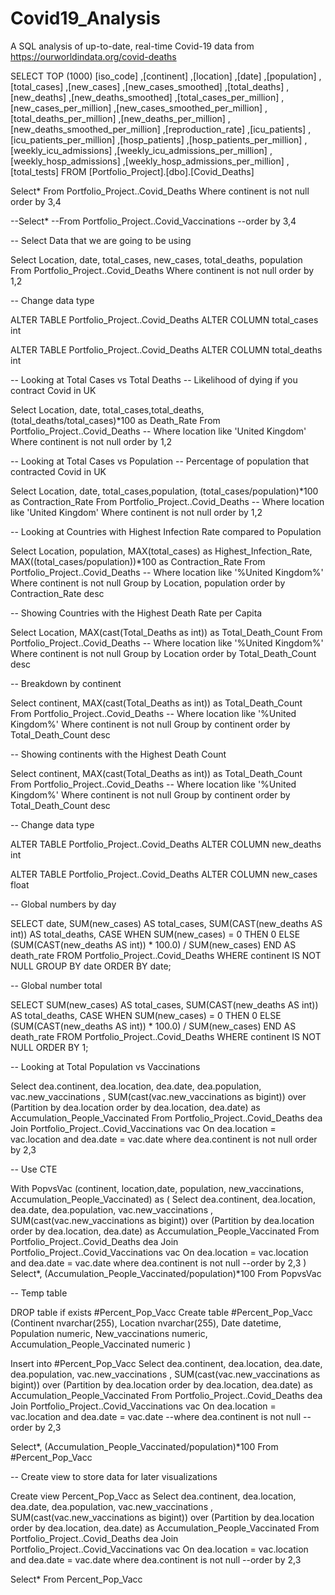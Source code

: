 # Covid19_Analysis
A SQL analysis of up-to-date, real-time Covid-19 data from https://ourworldindata.org/covid-deaths

SELECT TOP (1000) [iso_code]
      ,[continent]
      ,[location]
      ,[date]
      ,[population]
      ,[total_cases]
      ,[new_cases]
      ,[new_cases_smoothed]
      ,[total_deaths]
      ,[new_deaths]
      ,[new_deaths_smoothed]
      ,[total_cases_per_million]
      ,[new_cases_per_million]
      ,[new_cases_smoothed_per_million]
      ,[total_deaths_per_million]
      ,[new_deaths_per_million]
      ,[new_deaths_smoothed_per_million]
      ,[reproduction_rate]
      ,[icu_patients]
      ,[icu_patients_per_million]
      ,[hosp_patients]
      ,[hosp_patients_per_million]
      ,[weekly_icu_admissions]
      ,[weekly_icu_admissions_per_million]
      ,[weekly_hosp_admissions]
      ,[weekly_hosp_admissions_per_million]
      ,[total_tests]
  FROM [Portfolio_Project].[dbo].[Covid_Deaths]
  
  
 Select*
From Portfolio_Project..Covid_Deaths
Where continent is not null
order by 3,4

--Select*
--From Portfolio_Project..Covid_Vaccinations
--order by 3,4

-- Select Data that we are going to be using

Select Location, date, total_cases, new_cases, total_deaths, population
From Portfolio_Project..Covid_Deaths
Where continent is not null
order by 1,2

--  Change data type

ALTER TABLE Portfolio_Project..Covid_Deaths
ALTER COLUMN total_cases int

ALTER TABLE Portfolio_Project..Covid_Deaths
ALTER COLUMN total_deaths int

-- Looking at Total Cases vs Total Deaths
-- Likelihood of dying if you contract Covid in UK

Select Location, date, total_cases,total_deaths, (total_deaths/total_cases)*100 as Death_Rate
From Portfolio_Project..Covid_Deaths
-- Where location like 'United Kingdom'
Where continent is not null
order by 1,2

-- Looking at Total Cases vs Population
-- Percentage of population that contracted Covid in UK

Select Location, date, total_cases,population, (total_cases/population)*100 as Contraction_Rate
From Portfolio_Project..Covid_Deaths
--  Where location like 'United Kingdom'
Where continent is not null
order by 1,2


--  Looking at Countries with Highest Infection Rate compared to Population

Select Location, population, MAX(total_cases) as Highest_Infection_Rate, MAX((total_cases/population))*100 as Contraction_Rate
From Portfolio_Project..Covid_Deaths
-- Where location like '%United Kingdom%'
Where continent is not null
Group by Location, population
order by Contraction_Rate desc

-- Showing Countries with the Highest Death Rate per Capita

Select Location, MAX(cast(Total_Deaths as int)) as Total_Death_Count
From Portfolio_Project..Covid_Deaths
-- Where location like '%United Kingdom%'
Where continent is not null
Group by Location
order by Total_Death_Count desc

-- Breakdown by continent

Select continent, MAX(cast(Total_Deaths as int)) as Total_Death_Count
From Portfolio_Project..Covid_Deaths
-- Where location like '%United Kingdom%'
Where continent is not null
Group by continent
order by Total_Death_Count desc

-- Showing continents with the Highest Death Count

Select continent, MAX(cast(Total_Deaths as int)) as Total_Death_Count
From Portfolio_Project..Covid_Deaths
-- Where location like '%United Kingdom%'
Where continent is not null
Group by continent
order by Total_Death_Count desc

--  Change data type

ALTER TABLE Portfolio_Project..Covid_Deaths
ALTER COLUMN new_deaths int

ALTER TABLE Portfolio_Project..Covid_Deaths
ALTER COLUMN new_cases float

--  Global numbers by day

SELECT date, SUM(new_cases) AS total_cases, 
    SUM(CAST(new_deaths AS int)) AS total_deaths, 
    CASE 
        WHEN SUM(new_cases) = 0 THEN 0 
        ELSE (SUM(CAST(new_deaths AS int)) * 100.0) / SUM(new_cases)
    END AS death_rate
FROM Portfolio_Project..Covid_Deaths
WHERE continent IS NOT NULL
GROUP BY date
ORDER BY date;

-- Global number total

SELECT SUM(new_cases) AS total_cases, 
    SUM(CAST(new_deaths AS int)) AS total_deaths, 
    CASE 
        WHEN SUM(new_cases) = 0 THEN 0 
        ELSE (SUM(CAST(new_deaths AS int)) * 100.0) / SUM(new_cases)
    END AS death_rate
FROM Portfolio_Project..Covid_Deaths
WHERE continent IS NOT NULL
ORDER BY 1;

-- Looking at Total Population vs Vaccinations

Select dea.continent, dea.location, dea.date, dea.population, vac.new_vaccinations
, SUM(cast(vac.new_vaccinations as bigint)) over (Partition by dea.location order by dea.location, dea.date) as Accumulation_People_Vaccinated
From Portfolio_Project..Covid_Deaths dea
Join Portfolio_Project..Covid_Vaccinations vac
On dea.location = vac.location
and dea.date = vac.date
where dea.continent is not null
order by 2,3

-- Use CTE

With PopvsVac (continent, location,date, population, new_vaccinations, Accumulation_People_Vaccinated)
as 
(
Select dea.continent, dea.location, dea.date, dea.population, vac.new_vaccinations
, SUM(cast(vac.new_vaccinations as bigint)) over (Partition by dea.location order by dea.location, dea.date) as Accumulation_People_Vaccinated
From Portfolio_Project..Covid_Deaths dea
Join Portfolio_Project..Covid_Vaccinations vac
On dea.location = vac.location
and dea.date = vac.date
where dea.continent is not null
--order by 2,3
)
Select*, (Accumulation_People_Vaccinated/population)*100
From PopvsVac

-- Temp table

DROP table if exists #Percent_Pop_Vacc
Create table #Percent_Pop_Vacc
(Continent nvarchar(255),
Location nvarchar(255),
Date datetime,
Population numeric,
New_vaccinations numeric,
Accumulation_People_Vaccinated numeric
)

Insert into #Percent_Pop_Vacc
Select dea.continent, dea.location, dea.date, dea.population, vac.new_vaccinations
, SUM(cast(vac.new_vaccinations as bigint)) over (Partition by dea.location order by dea.location, dea.date) as Accumulation_People_Vaccinated
From Portfolio_Project..Covid_Deaths dea
Join Portfolio_Project..Covid_Vaccinations vac
On dea.location = vac.location
and dea.date = vac.date
--where dea.continent is not null
--order by 2,3

Select*, (Accumulation_People_Vaccinated/population)*100
From #Percent_Pop_Vacc

-- Create view to store data for later visualizations

Create view Percent_Pop_Vacc as 
Select dea.continent, dea.location, dea.date, dea.population, vac.new_vaccinations
, SUM(cast(vac.new_vaccinations as bigint)) over (Partition by dea.location order by dea.location, dea.date) as Accumulation_People_Vaccinated
From Portfolio_Project..Covid_Deaths dea
Join Portfolio_Project..Covid_Vaccinations vac
On dea.location = vac.location
and dea.date = vac.date
where dea.continent is not null
--order by 2,3

Select*
From Percent_Pop_Vacc
